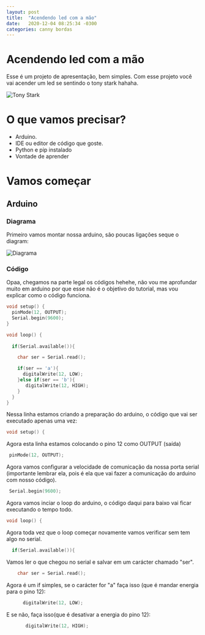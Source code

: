 ```yaml
---
layout: post
title:  "Acendendo led com a mão"
date:   2020-12-04 08:25:34 -0300
categories: canny bordas
---
```


# Acendendo led com a mão

Esse é um projeto de apresentação, bem simples. Com esse projeto você vai acender um led se sentindo o tony stark hahaha.

![Tony Stark](https://media.giphy.com/media/t1lmQR7sXeZJC/giphy.gif)

# O que vamos precisar?

* Arduino.
* IDE ou editor de código que goste.
* Python e pip instalado
* Vontade de aprender

# Vamos começar

## Arduino

### Diagrama

Primeiro vamos montar nossa arduino, são poucas ligações seque o diagram:

![Diagrama](https://files.catbox.moe/j7gcrn.png)

### Código

Opaa, chegamos na parte legal os códigos hehehe, não vou me aprofundar muito em arduino por que esse não é o objetivo do tutorial, mas vou explicar como o código funciona.

```C++
void setup() {
  pinMode(12, OUTPUT);
  Serial.begin(9600);
}

void loop() {
  
  if(Serial.available()){

    char ser = Serial.read();

    if(ser == 'a'){
      digitalWrite(12, LOW);
    }else if(ser == 'b'){
       digitalWrite(12, HIGH);
    }
  }
}
```

 Nessa linha estamos criando a preparação do arduino, o código que vai ser executado apenas uma vez:

```C++
void setup() {
```

Agora esta linha estamos colocando o pino 12 como OUTPUT (saída)

```C++
 pinMode(12, OUTPUT);
```

Agora vamos configurar a velocidade de comunicação da nossa porta serial (importante lembrar ela, pois é ela que vai fazer a comunicação do arduino com nosso código).

```C++
 Serial.begin(9600);
```

Agora vamos inciar o loop do arduino, o código daqui para baixo vai ficar executando o tempo todo.

```C++
void loop() {
```

Agora toda vez que o loop começar novamente vamos verificar sem tem algo no serial.

```C++
  if(Serial.available()){
```

Vamos ler o que chegou no serial e salvar em um carácter chamado "ser".

```C++
    char ser = Serial.read();
```

Agora é um if simples, se o carácter for "a" faça isso (que é mandar energia para o pino 12):

```C++
      digitalWrite(12, LOW);
```

E se não, faça isso(que é desativar a energia do pino 12):

```C++
       digitalWrite(12, HIGH);
```
